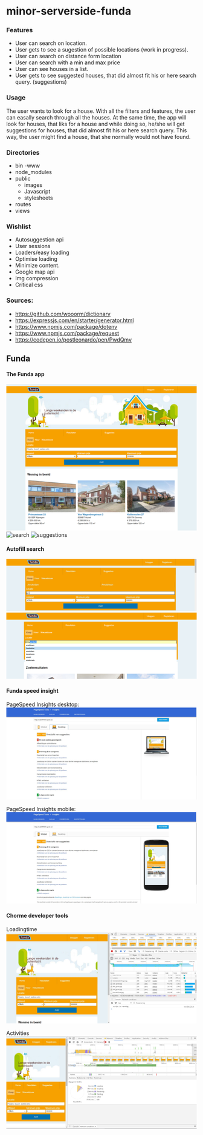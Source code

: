 # minor-serverside-funda
### Features
- User can search on location.
- User gets to see a sugestion of possible locations (work in progress).
- User can search on distance form location
- User can search with a min and max price
- User can see houses in a list.
- User gets to see suggested houses, that did almost fit his or here search query. (suggestions)

### Usage
The user wants to look for a house. With all the filters and features, the user can easally search through all the houses. At the same time, the app will look for houses, that liks for a house and while doing so, he/she will get suggestions for houses, that did almost fit his or here search query. This way, the user might find a house, that she normally would not have found.

### Directories
- bin
    -www
- node_modules
- public
    - images
    - Javascript
    - stylesheets
- routes
- views
 

### Wishlist
- Autosuggestion api
- User sessions
- Loaders/easy loading
- Optimise loading
- Minimize content.
- Google map api
- Img compression
- Critical css


### Sources:
- https://github.com/wooorm/dictionary
- https://expressjs.com/en/starter/generator.html
- https://www.npmjs.com/package/dotenv
- https://www.npmjs.com/package/request
- https://codepen.io/postleonardo/pen/PwdQmv


## Funda
#### The Funda app
![homescreen](./screenshots/homescreen.jpg)
![search](./screenshots/search.jpg)
![suggestions](./screenshots/suggestions.jpg)

#### Autofill search
![autofill-with-js](./screenshots/autofill-with-js.jpg)
![autofill-without-js](./screenshots/autofill-without-js.jpg)


#### Funda speed insight
PageSpeed Insights desktop:
![desktop-support](./screenshots/desktop-support.jpg)

PageSpeed Insights mobile:
![mobile-support](./screenshots/mobile-support.jpg)

#### Chorme developer tools
Loadingtime
![loadingtime](./screenshots/loadingtime.jpg)

Activities
![loadingtime2](./screenshots/loadingtime2.jpg)
